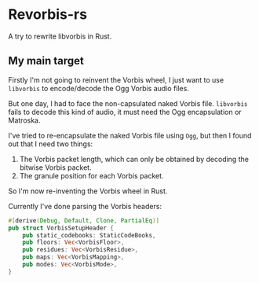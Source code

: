 # Revorbis-rs

A try to rewrite libvorbis in Rust.

## My main target

Firstly I'm not going to reinvent the Vorbis wheel, I just want to use `libvorbis` to encode/decode the Ogg Vorbis audio files.

But one day, I had to face the non-capsulated naked Vorbis file. `libvorbis` fails to decode this kind of audio, it must need the Ogg encapsulation or Matroska.

I've tried to re-encapsulate the naked Vorbis file using `Ogg`, but then I found out that I need two things:
1. The Vorbis packet length, which can only be obtained by decoding the bitwise Vorbis packet.
2. The granule position for each Vorbis packet.

So I'm now re-inventing the Vorbis wheel in Rust.

Currently I've done parsing the Vorbis headers:

```rust
#[derive(Debug, Default, Clone, PartialEq)]
pub struct VorbisSetupHeader {
    pub static_codebooks: StaticCodeBooks,
    pub floors: Vec<VorbisFloor>,
    pub residues: Vec<VorbisResidue>,
    pub maps: Vec<VorbisMapping>,
    pub modes: Vec<VorbisMode>,
}
```
